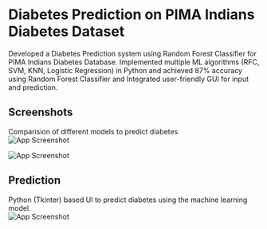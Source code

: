 
# Diabetes Prediction on PIMA Indians Diabetes Dataset

Developed a Diabetes Prediction system using Random Forest Classifier for PIMA Indians Diabetes Database. Implemented multiple ML algorithms (RFC, SVM, KNN, Logistic Regression) in Python and achieved 87% accuracy using Random Forest Classifier and Integrated user-friendly GUI for input and prediction.


## Screenshots

Comparision of different models to predict diabetes  
![App Screenshot](https://github.com/Moitraz/diabetes-prediction/blob/main/output.png)  


![App Screenshot](https://github.com/Moitraz/diabetes-prediction/blob/main/output2.png)  

## Prediction
Python (Tkinter) based UI to predict diabetes using the machine learning model.  
![App Screenshot](https://github.com/Moitraz/diabetes-prediction/blob/main/Screenshot%202023-07-13%20210659.png)
